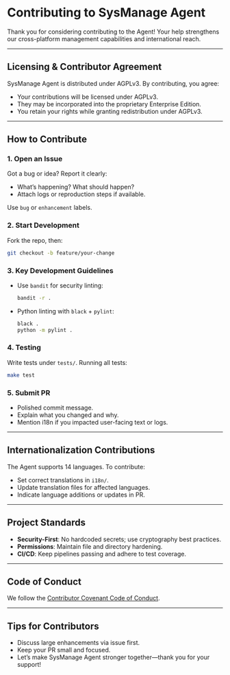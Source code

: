 # Contributing to SysManage Agent

Thank you for considering contributing to the Agent! Your help strengthens our cross-platform management capabilities and international reach.

---

## Licensing & Contributor Agreement

SysManage Agent is distributed under AGPLv3. By contributing, you agree:
- Your contributions will be licensed under AGPLv3.
- They may be incorporated into the proprietary Enterprise Edition.
- You retain your rights while granting redistribution under AGPLv3.

---

## How to Contribute

### 1. Open an Issue
Got a bug or idea? Report it clearly:
- What’s happening? What should happen?
- Attach logs or reproduction steps if available.

Use `bug` or `enhancement` labels.

### 2. Start Development
Fork the repo, then:
```bash
git checkout -b feature/your-change
```

### 3. Key Development Guidelines
- Use `bandit` for security linting:
  ```bash
  bandit -r .
  ```
- Python linting with `black` + `pylint`:
  ```bash
  black .
  python -m pylint .
  ```

### 4. Testing
Write tests under `tests/`. Running all tests:
```bash
make test
```

### 5. Submit PR
- Polished commit message.
- Explain what you changed and why.
- Mention i18n if you impacted user-facing text or logs.

---

## Internationalization Contributions

The Agent supports 14 languages. To contribute:
- Set correct translations in `i18n/`.
- Update translation files for affected languages.
- Indicate language additions or updates in PR.

---

## Project Standards

- **Security-First**: No hardcoded secrets; use cryptography best practices.
- **Permissions**: Maintain file and directory hardening.
- **CI/CD**: Keep pipelines passing and adhere to test coverage.

---

## Code of Conduct

We follow the [Contributor Covenant Code of Conduct](https://www.contributor-covenant.org/).

---

## Tips for Contributors

- Discuss large enhancements via issue first.
- Keep your PR small and focused.
- Let’s make SysManage Agent stronger together—thank you for your support!


